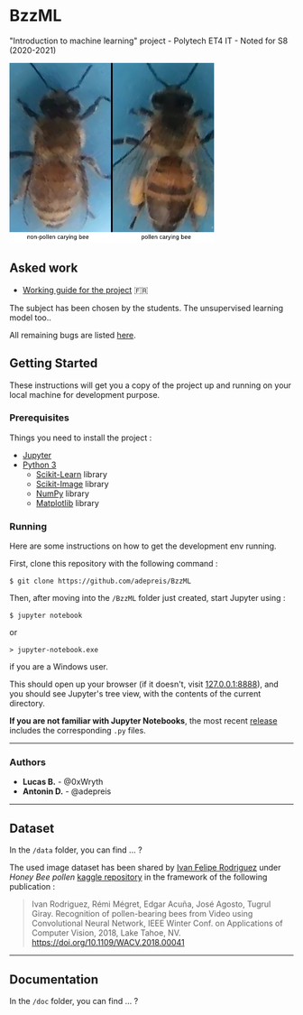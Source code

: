 # BzzML

"Introduction to machine learning" project - Polytech ET4 IT - Noted for S8 (2020-2021)

![Illustration : application preview](./doc/pollenCaracterization.jpg)

## Asked work

- [Working guide for the project](./doc/guide-projet.pdf) :fr:

The subject has been chosen by the students. The unsupervised learning model too..

All remaining bugs are listed [here](https://github.com/adepreis/BzzML/issues).

## Getting Started

These instructions will get you a copy of the project up and running on your local machine for development purpose.

### Prerequisites

Things you need to install the project :

- [Jupyter](https://jupyter.org)
- [Python 3](https://www.python.org/downloads)
	- [Scikit-Learn](http://scikit-learn.org) library
	- [Scikit-Image](https://scikit-image.org) library
	- [NumPy](http://numpy.org) library
	- [Matplotlib](http://matplotlib.org) library
	<!--
	- [PIL](https://pypi.org/project/Pillow) library 
	??? -->

### Running

Here are some instructions on how to get the development env running.

First, clone this repository with the following command :

	$ git clone https://github.com/adepreis/BzzML

Then, after moving into the `/BzzML` folder just created, start Jupyter using :

	$ jupyter notebook

or 

	> jupyter-notebook.exe

if you are a Windows user.

This should open up your browser (if it doesn't, visit [127.0.0.1:8888](http://127.0.0.1:8888/tree)), and you should see Jupyter's tree view, with the contents of the current directory.

**If you are not familiar with Jupyter Notebooks**, the most recent [release](https://github.com/adepreis/BzzML/releases) includes the corresponding `.py` files.

---

### Authors

* **Lucas B.** - @0xWryth
* **Antonin D.** - @adepreis

---

## Dataset

In the `/data` folder, you can find ... <!-- are we allowed to share dataset or should we ask the user to download it by itself ? (requires a Kaggle account) --> ?

The used image dataset has been shared by [Ivan Felipe Rodriguez](kaggle.com/ivanfel) under _Honey Bee pollen_ [kaggle repository](https://www.kaggle.com/ivanfel/honey-bee-pollen) in the framework of the following publication :

<!-- If you publish work based on this dataset, please cite the following publication: -->

> Ivan Rodriguez, Rémi Mégret, Edgar Acuña, José Agosto, Tugrul Giray. Recognition of pollen-bearing bees from Video using Convolutional Neural Network, IEEE Winter Conf. on Applications of Computer Vision, 2018, Lake Tahoe, NV. https://doi.org/10.1109/WACV.2018.00041

---

## Documentation

In the `/doc` folder, you can find ... <!-- a brief [report](./doc/report.pdf) that explains the design choices and contains screenshots... --> ?
